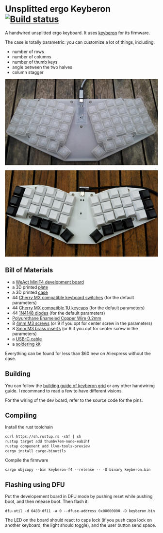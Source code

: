 # Unsplitted ergo Keyberon [![Build status](https://travis-ci.org/TeXitoi/keyberon-f4.svg?branch=master)](https://travis-ci.org/TeXitoi/keyberon-f4)

A handwired unsplitted ergo keyboard. It uses
[keyberon](https://github.com/TeXitoi/keyberon) for its firmware.

The case is totally parametric: you can customize a lot of things, including:
 - number of rows
 - number of columns
 - number of thumb keys
 - angle between the two halves
 - column stagger

![Keyberon 56](images/keyberon-56.jpg)

![Keyberon 44](images/keyberon-44.jpg)

## Bill of Materials

 - a [WeAct MiniF4 development board](https://www.aliexpress.com/item/1005001456186625.html)
 - a 3D printed [plate](cad/plate.stl)
 - a 3D printed [case](cad/case.stl)
 - 44 [Cherry MX compatible keyboard
   switches](https://www.aliexpress.com/item/32840007937.html) (for
   the default parameters)
 - 44 [Cherry MX compatible 1U
   keycaps](https://www.aliexpress.com/item/32850729893.html) (for the
   default parameters)
 - 44 [1N4148 diodes](https://www.aliexpress.com/item/32660088529.html)
   (for the default parameters)
 - [Polyurethane Enameled Copper Wire 0.2mm](https://www.aliexpress.com/item/32957551556.html)
 - 8 [4mm M3 screws](https://www.aliexpress.com/item/32948746653.html)
   (or 9 if you opt for center screw in the parameters)
 - 8 [3mm M3 brass inserts](https://www.aliexpress.com/item/32958273559.html)
   (or 9 if you opt for center screw in the parameters)
 - a [USB-C cable](https://www.aliexpress.com/item/4000624424432.html)
 - a [soldering kit](https://www.aliexpress.com/item/4000019437594.html)

Everything can be found for less than $60 new on Aliexpress without
the case.

## Building

You can follow the [building guide of keyberon
grid](https://github.com/TeXitoi/keyberon-grid/blob/master/BUILDING.md)
or any other handwiring guide. I recommand to read a few to have
different visions.

For the wiring of the dev board, refer to the source code for the pins.

## Compiling

Install the rust toolchain

```shell
curl https://sh.rustup.rs -sSf | sh
rustup target add thumbv7em-none-eabihf
rustup component add llvm-tools-preview
cargo install cargo-binutils
```

Compile the firmware

```shell
cargo objcopy --bin keyberon-f4 --release -- -O binary keyberon.bin
```

## Flashing using DFU

Put the developement board in DFU mode by pushing reset while pushing
boot, and then release boot. Then flash it:
```shell
dfu-util -d 0483:df11 -a 0 --dfuse-address 0x08000000 -D keyberon.bin
```

The LED on the board should react to caps lock (if you push caps lock
on another keyboard, the light should toggle), and the user button
send space.
